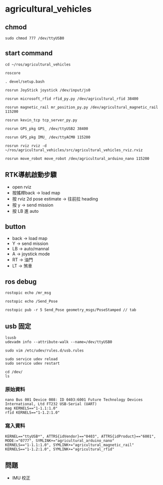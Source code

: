 # agricultural_vehicles

## chmod
    sudo chmod 777 /dev/ttyUSB0

## start command
    cd ~/ros/agricultural_vehicles
    
    roscore
    
    . devel/setup.bash
    
    rosrun JoyStick joystick /dev/input/js0
    
    rosrun microsoft_rfid rfid_py.py /dev/agricultural_rfid 38400
    
    rosrun magnetic_rail mr_position_py.py /dev/agricultural_magnetic_rail 115200

    rosrun kevin_tcp tcp_server_py.py

    rosrun GPS_pkg GPS_ /dev/ttyUSB2 38400

    rosrun GPS_pkg IMU_ /dev/ttyACM0 115200

    rosrun rviz rviz -d ~/ros/agricultural_vehicles/src/agricultural_vehicles_rviz.rviz

    rosrun move_robot move_robot /dev/agricultural_arduino_nano 115200
    

## RTK導航啟動步驟
- open rviz
- 按搖桿back -> load map 
- 按 rviz 2d pose estimate -> 往前拉 heading
- 按 y -> send mission
- 按 LB 進 auto

## button
- back -> load map
- Y -> send mission
- LB -> auto/mannal
- A -> joystick mode
- RT -> 油門
- LT -> 煞車

## ros debug
    rostopic echo /mr_msg

    rostopic echo /Send_Pose

    rostopic pub -r 5 Send_Pose geometry_msgs/PoseStamped // tab 

## usb 固定
    lsusb
    udevadm info --attribute-walk --name=/dev/ttyUSB0

    sudo vim /etc/udev/rules.d/usb.rules

    sudo service udev reload
    sudo service udev restart

    cd /dev/
    ls

### 原始資料

    nano Bus 001 Device 008: ID 0403:6001 Future Technology Devices International, Ltd FT232 USB-Serial (UART)
    mag KERNELS=="1-1.1:1.0"
    rfid KERNELS=="1-1.2:1.0"

### 寫入資料
    KERNEL=="ttyUSB*", ATTRS{idVendor}=="0403", ATTRS{idProduct}=="6001", MODE:="0777", SYMLINK+="agricultural_arduino_nano"
    KERNELS=="1-1.1:1.0", SYMLINK+="agricultural_magnetic_rail"
    KERNELS=="1-1.2:1.0", SYMLINK+="agricultural_rfid"



## 問題
- IMU 校正